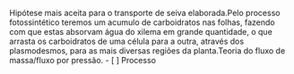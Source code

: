 Hipótese mais aceita para o transporte de seiva elaborada.Pelo processo fotossintético teremos um acumulo de carboidratos nas folhas, fazendo com que estas absorvam água do xilema em grande quantidade, o que arrasta os carboidratos de uma célula para a outra, através dos plasmodesmos, para as mais diversas regiões da planta.Teoria do fluxo de massa/fluxo por pressão. - [ ] Processo 
